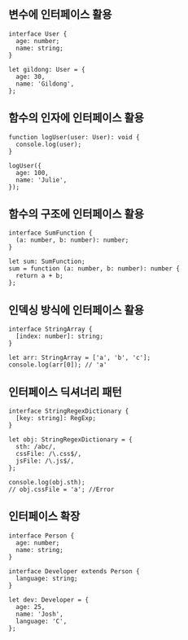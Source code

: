 ## 변수에 인터페이스 활용
```
interface User {
  age: number;
  name: string;
}

let gildong: User = {
  age: 30,
  name: 'Gildong',
};
```


## 함수의 인자에 인터페이스 활용
```
function logUser(user: User): void {
  console.log(user);
}

logUser({
  age: 100,
  name: 'Julie',
});
```


## 함수의 구조에 인터페이스 활용
```
interface SumFunction {
  (a: number, b: number): number;
}

let sum: SumFunction;
sum = function (a: number, b: number): number {
  return a + b;
};
```


## 인덱싱 방식에 인터페이스 활용
```
interface StringArray {
  [index: number]: string;
}

let arr: StringArray = ['a', 'b', 'c'];
console.log(arr[0]); // 'a'
```


## 인터페이스 딕셔너리 패턴
```
interface StringRegexDictionary {
  [key: string]: RegExp;
}

let obj: StringRegexDictionary = {
  sth: /abc/,
  cssFile: /\.css$/,
  jsFile: /\.js$/,
};

console.log(obj.sth);
// obj.cssFile = 'a'; //Error
```


## 인터페이스 확장
```
interface Person {
  age: number;
  name: string;
}

interface Developer extends Person {
  language: string;
}

let dev: Developer = {
  age: 25,
  name: 'Josh',
  language: 'C',
};
```